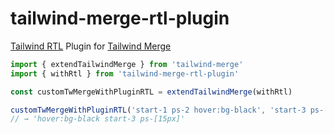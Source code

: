 # tailwind-merge-rtl-plugin

[Tailwind RTL](https://github.com/20lives/tailwindcss-rtl) Plugin for [Tailwind Merge](https://github.com/dcastil/tailwind-merge)

```ts
import { extendTailwindMerge } from 'tailwind-merge'
import { withRtl } from 'tailwind-merge-rtl-plugin'

const customTwMergeWithPluginRTL = extendTailwindMerge(withRtl)

customTwMergeWithPluginRTL('start-1 ps-2 hover:bg-black', 'start-3 ps-[15px]')
// → 'hover:bg-black start-3 ps-[15px]'
```
